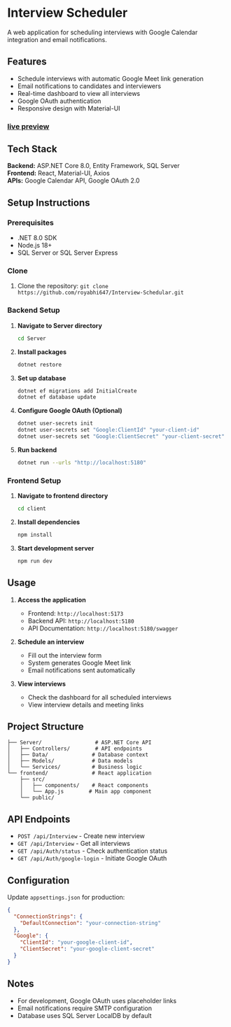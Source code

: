 # Interview Scheduler

A web application for scheduling interviews with Google Calendar integration and email notifications.

## Features

- Schedule interviews with automatic Google Meet link generation
- Email notifications to candidates and interviewers
- Real-time dashboard to view all interviews
- Google OAuth authentication
- Responsive design with Material-UI

### [live preview](https://www.loom.com/share/6fa6fdbf3d4f46f78eb4e412fb8ff177)

## Tech Stack

**Backend:** ASP.NET Core 8.0, Entity Framework, SQL Server  
**Frontend:** React, Material-UI, Axios  
**APIs:** Google Calendar API, Google OAuth 2.0

## Setup Instructions

### Prerequisites
- .NET 8.0 SDK
- Node.js 18+
- SQL Server or SQL Server Express

### Clone
1. Clone the repository: `git clone https://github.com/royabhi647/Interview-Schedular.git`

### Backend Setup

1. **Navigate to Server directory**
   ```bash
   cd Server
   ```

2. **Install packages**
   ```bash
   dotnet restore
   ```

3. **Set up database**
   ```bash
   dotnet ef migrations add InitialCreate
   dotnet ef database update
   ```

4. **Configure Google OAuth (Optional)**
   ```bash
   dotnet user-secrets init
   dotnet user-secrets set "Google:ClientId" "your-client-id"
   dotnet user-secrets set "Google:ClientSecret" "your-client-secret"
   ```

5. **Run backend**
   ```bash
   dotnet run --urls "http://localhost:5180"
   ```

### Frontend Setup

1. **Navigate to frontend directory**
   ```bash
   cd client
   ```

2. **Install dependencies**
   ```bash
   npm install
   ```

3. **Start development server**
   ```bash
   npm run dev
   ```

## Usage

1. **Access the application**
   - Frontend: `http://localhost:5173`
   - Backend API: `http://localhost:5180`
   - API Documentation: `http://localhost:5180/swagger`

2. **Schedule an interview**
   - Fill out the interview form
   - System generates Google Meet link
   - Email notifications sent automatically

3. **View interviews**
   - Check the dashboard for all scheduled interviews
   - View interview details and meeting links

## Project Structure

```
├── Server/                 # ASP.NET Core API
│   ├── Controllers/        # API endpoints
│   ├── Data/              # Database context
│   ├── Models/            # Data models
│   └── Services/          # Business logic
└── frontend/              # React application
    ├── src/
    │   ├── components/    # React components
    │   └── App.js        # Main app component
    └── public/
```

## API Endpoints

- `POST /api/Interview` - Create new interview
- `GET /api/Interview` - Get all interviews
- `GET /api/Auth/status` - Check authentication status
- `GET /api/Auth/google-login` - Initiate Google OAuth

## Configuration

Update `appsettings.json` for production:

```json
{
  "ConnectionStrings": {
    "DefaultConnection": "your-connection-string"
  },
  "Google": {
    "ClientId": "your-google-client-id",
    "ClientSecret": "your-google-client-secret"
  }
}
```

## Notes

- For development, Google OAuth uses placeholder links
- Email notifications require SMTP configuration
- Database uses SQL Server LocalDB by default